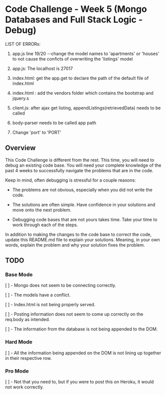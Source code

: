 # Code Challenge - Week 5 (Mongo Databases and Full Stack Logic - Debug)

LIST OF ERRORs:
1. app.js line 19/20
--change the model names to 'apartments' or 'houses' to not cause the conficts of overwriting the 'listings' model

2. app.js: The localhost is 27017

3. index.html: get the app.get to declare the path of the default file of index.html

4. index.html : add the vendors folder which contains the bootstrap and jquery.s

5. client.js: after ajax get listing, appendListings(retrievedData) needs to be called

6. body-parser needs to be called app path

7. Change 'port' to 'PORT'

## Overview

This Code Challenge is different from the rest. This time, you will need to debug an existing code base. You will need your
complete knowledge of the past 4 weeks to successfully navigate the problems that are in the code.

Keep in mind, often debugging is stressful for a couple reasons:

* The problems are not obvious, especially when you did not write the code.

* The solutions are often simple. Have confidence in your solutions and move onto the next problem.

* Debugging code bases that are not yours takes time. Take your time to work through each of the steps.


In addition to making the changes to the code base to correct the code, update this README.md file to explain your solutions.
Meaning, in your own words, explain the problem and why your solution fixes the problem.


## TODO

### Base Mode
[ ] - Mongo does not seem to be connecting correctly.

[ ] - The models have a conflict.

[ ] - Index.html is not being properly served.

[ ] - Posting information does not seem to come up correctly on the req.body as intended.

[ ] - The information from the database is not being appended to the DOM.


### Hard Mode
[ ] - All the information being appended on the DOM is not lining up together in their respective row.


### Pro Mode
[ ] - Not that you need to, but if you were to post this on Heroku, it would not work correctly.
